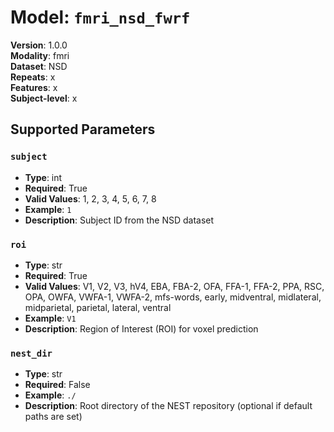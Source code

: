 # Model: `fmri_nsd_fwrf`

**Version**: 1.0.0  
**Modality**: fmri  
**Dataset**: NSD  
**Repeats**: x  
**Features**: x  
**Subject-level**: x  

## Supported Parameters

### `subject`
- **Type**: int
- **Required**: True
- **Valid Values**: 1, 2, 3, 4, 5, 6, 7, 8
- **Example**: `1`
- **Description**: Subject ID from the NSD dataset

### `roi`
- **Type**: str
- **Required**: True
- **Valid Values**: V1, V2, V3, hV4, EBA, FBA-2, OFA, FFA-1, FFA-2, PPA, RSC, OPA, OWFA, VWFA-1, VWFA-2, mfs-words, early, midventral, midlateral, midparietal, parietal, lateral, ventral
- **Example**: `V1`
- **Description**: Region of Interest (ROI) for voxel prediction

### `nest_dir`
- **Type**: str
- **Required**: False
- **Example**: `./`
- **Description**: Root directory of the NEST repository (optional if default paths are set)


